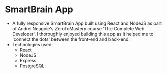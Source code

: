 # SmartBrain App 
* A fully responsive SmartBrain App built using React and NodeJS as part of Andrei Neagoie's ZeroToMastery course 'The Complete Web Developer'. I thoroughly enjoyed building this app as it helped me to 'connect the dots' between the front-end and back-end. 
* Technologies used:
  * React
  * NodeJS
  * Express
  * PostgreSQL
